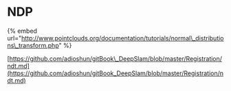 # NDP

{% embed url="http://www.pointclouds.org/documentation/tutorials/normal\_distributions\_transform.php" %}



[https://github.com/adioshun/gitBook\_DeepSlam/blob/master/Registration/ndt.md](https://github.com/adioshun/gitBook_DeepSlam/blob/master/Registration/ndt.md)

